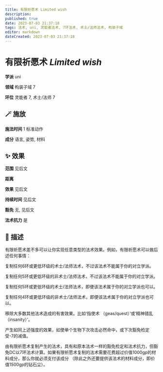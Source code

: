 ```yaml
---
title: 有限祈愿术 Limited wish
description: 
published: true
date: 2023-07-03 21:37:18
tags: 法术, uni, 灵能者法术, 7环法术, 术士/法师法术, 构装子域
editor: markdown
dateCreated: 2023-07-03 21:37:18
---
```


# **有限祈愿术** *Limited wish*

**学派** uni 

**领域** 构装子域 7

**环位** 灵能者 7, 术士/法师 7

## 🪄 施放

**施法时间** 1 标准动作

**成分** 语言, 姿势, 材料

## ✨ 效果  

**范围** 见后文

**距离**  

**效果** 见后文 

**持续时间** 见后文 

**豁免** 无, 见后文

**法术抗力** 是

## 📖 描述

有限祈愿术差不多可以让你实现任意类型的法术效果。例如，有限祈愿术可以做后述任何事情：

复制任何6环或更低环级的术士/法师法术，不过该法术不能属于你的对立学派。

复制任何5环或更低环级的非术士/法师法术，不过该法术不能属于你的对立学派。

复制任何5环或更低环级的术士/法师法术，即便该法术属于你的对立学派也可以。

复制任何4环或更低环级的非术士/法师法术，即便该法术属于你的对立学派也可以。

移除大多数其他法术造成的有害效果。比如‘指使术 （geas/quest）’或‘精神错乱 （insanity）’。

产生如同上述强度的效果，如使单个生物下次攻击必然命中，或下次豁免检定受-7的减值。

由有限祈愿术复制产生的法术，具有和原本法术一样的豁免检定和法术抗力，但豁免DC以7环法术计算。如果有限祈愿术复制的法术需要花费超过价值1000gp的材料成分，那么你就必须支付该成分 （除此之外还要提供该法术的材料成分，即价值1500gp的钻石尘）。
    